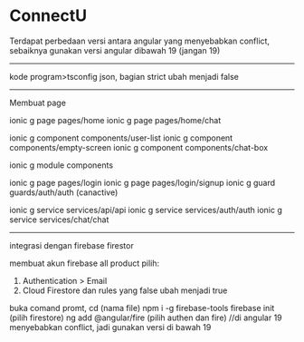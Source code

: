# ConnectU

Terdapat perbedaan versi antara angular yang menyebabkan conflict, sebaiknya gunakan versi angular dibawah 19 (jangan 19)

-------

kode program>tsconfig json, bagian strict ubah menjadi false

-----
Membuat page

ionic g page pages/home
ionic g page pages/home/chat

ionic g component components/user-list
ionic g component components/empty-screen
ionic g component components/chat-box

ionic g module components

ionic g page pages/login
ionic g page pages/login/signup
ionic g guard guards/auth/auth (canactive)

ionic g service services/api/api
ionic g service services/auth/auth
ionic g service services/chat/chat

-------

integrasi dengan firebase firestor

membuat akun firebase
all product pilih:
1. Authentication > Email
2. Cloud Firestore dan rules yang false ubah menjadi true
   
buka comand promt, cd (nama file)
npm i -g firebase-tools
firebase init (pilih firestore)
ng add @angular/fire (pilih authen dan fire)  //di angular 19 menyebabkan conflict, jadi gunakan versi di bawah 19
